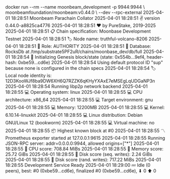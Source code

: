 <div id="termynal" data-termynal>
    <span data-ty="input"><span class="file-path"></span>docker run --rm --name moonbeam_development -p 9944:9944 \</span>
    <span data-ty>moonbeamfoundation/moonbeam:v0.44.0 \</span>
    <span data-ty>--dev --rpc-external</span>
    <span data-ty>2025-04-01 18:28:51 Moonbeam Parachain Collator</span>
    <span data-ty>2025-04-01 18:28:51 ✌️  version 0.44.0-a8825ca4776</span>
    <span data-ty>2025-04-01 18:28:51 ❤️  by PureStake, 2019-2025</span>
    <span data-ty>2025-04-01 18:28:51 📋 Chain specification: Moonbase Development Testnet</span>
    <span data-ty>2025-04-01 18:28:51 🏷  Node name: truthful-volcano-8206</span>
    <span data-ty>2025-04-01 18:28:51 👤 Role: AUTHORITY</span>
    <span data-ty>2025-04-01 18:28:51 💾 Database: RocksDb at /tmp/substrate5PF2uR/chains/moonbase_dev/db/full</span>
    <span data-ty>2025-04-01 18:28:54 🔨 Initializing Genesis block/state (state: 0x554b…9ef4, header-hash: 0xbe59…cd6e)</span>
    <span data-ty>2025-04-01 18:28:54 Using default protocol ID "sup" because none is configured in the chain specs</span>
    <span data-ty>2025-04-01 18:28:54 🏷  Local node identity is: 12D3KooWJf8ba9DW6XH6Q7RZZK6qKHyYXAxE7eMSEgLqUDGaNP3n</span>
    <span data-ty>2025-04-01 18:28:54 Running libp2p network backend</span>
    <span data-ty>2025-04-01 18:28:55 💻 Operating system: linux</span>
    <span data-ty>2025-04-01 18:28:55 💻 CPU architecture: x86_64</span>
    <span data-ty>2025-04-01 18:28:55 💻 Target environment: gnu</span>
    <span data-ty>2025-04-01 18:28:55 💻 Memory: 12200MB</span>
    <span data-ty>2025-04-01 18:28:55 💻 Kernel: 6.10.14-linuxkit</span>
    <span data-ty>2025-04-01 18:28:55 💻 Linux distribution: Debian GNU/Linux 12 (bookworm)</span>
    <span data-ty>2025-04-01 18:28:55 💻 Virtual machine: no</span>
    <span data-ty>2025-04-01 18:28:55 📦 Highest known block at #0</span>
    <span data-ty>2025-04-01 18:28:55 〽️ Prometheus exporter started at 127.0.0.1:9615</span>
    <span data-ty>2025-04-01 18:28:55 Running JSON-RPC server: addr=0.0.0.0:9944, allowed origins=["*"]</span>
    <span data-ty>2025-04-01 18:28:55 🏁 CPU score: 708.84 MiBs</span>
    <span data-ty>2025-04-01 18:28:55 🏁 Memory score: 25.72 GiBs</span>
    <span data-ty>2025-04-01 18:28:55 🏁 Disk score (seq. writes): 2.24 GiBs</span>
    <span data-ty>2025-04-01 18:28:55 🏁 Disk score (rand. writes): 717.22 MiBs</span>
    <span data-ty>2025-04-01 18:28:55 Development Service Ready</span>
    <span data-ty>2025-04-01 18:29:00 💤 Idle (0 peers), best: #0 (0xbe59…cd6e), finalized #0 (0xbe59…cd6e), ⬇ 0 ⬆ 0</span>
    <span data-ty="input"><span class="file-path"></span></span>
</div>